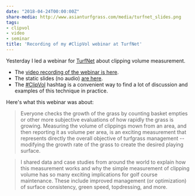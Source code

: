 ```yaml
---
date: "2018-04-24T00:00:00Z"
share-media: http://www.asianturfgrass.com/media/turfnet_slides.png
tags:
- clipvol
- video
- seminar
title: 'Recording of my #ClipVol webinar at TurfNet'
---
```


Yesterday I led a webinar for [TurfNet](http://www.turfnet.com/) about clipping volume measurement.

* The [video recording of the webinar is here](https://turfnet.wistia.com/medias/0tdfvy5qcr).
* The static slides (no audio) [are here](https://speakerdeck.com/micahwoods/five-reasons-why-you-should-measure-the-clipping-volume).
* The [#ClipVol](https://twitter.com/hashtag/ClipVol?src=hash) hashtag is a convenient way to find a lot of discussion and examples of this technique in practice.

Here's what this webinar was about:

> Everyone checks the growth of the grass by counting basket empties or other more subjective evaluations of how rapidly the grass is growing. Measuring the volume of clippings mown from an area, and then reporting it as volume per area, is an exciting measurement that represents directly the overall objective of turfgrass management -- modifying the growth rate of the grass to create the desired playing surface.

> I shared data and case studies from around the world to explain how this measurement works and why the simple measurement of clipping volume has so many exciting implications for golf course maintenance. These include improved management (or optimization) of surface consistency, green speed, topdressing, and more.
